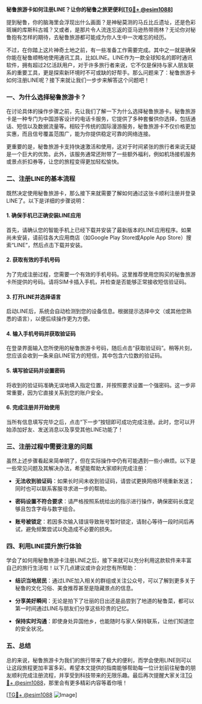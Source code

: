 **秘鲁旅游卡如何注册LINE？让你的秘鲁之旅更便利[[TG💪+ @esim1088](https://t.me/s/esim1088)]**

提到秘鲁，你的脑海里会浮现出什么画面？是神秘莫测的马丘比丘遗址，还是色彩斑斓的库斯科古城？又或者，是那片令人流连忘返的亚马逊热带雨林？无论你对秘鲁抱有怎样的期待，去秘鲁旅游都可能成为你人生中一次难忘的经历。

不过，在你踏上这片神奇土地之前，有一些准备工作需要完成。其中之一就是确保你能在秘鲁顺畅地使用通讯工具，比如LINE。LINE作为一款全球知名的即时通讯软件，拥有超过2亿活跃用户，对于许多旅行者来说，它不仅是保持与家人朋友联系的重要工具，更是探索新环境时不可或缺的好帮手。那么问题来了：秘鲁旅游卡如何注册LINE呢？接下来就让我们一步步来解答这个问题吧！

### 一、为什么选择秘鲁旅游卡？

在讨论具体的操作步骤之前，先让我们了解一下为什么选择秘鲁旅游卡。秘鲁旅游卡是一种专门为中国游客设计的电话卡服务，它提供了多种套餐供你选择，包括通话、短信以及数据流量等。相较于传统的国际漫游服务，秘鲁旅游卡不仅价格更加实惠，而且信号覆盖范围广，能为你提供稳定可靠的网络连接。

更重要的是，秘鲁旅游卡支持快速激活和使用，这对于时间紧张的旅行者来说无疑是一个巨大的优势。此外，该服务通常还附带了一些额外福利，例如机场接机服务或景点折扣券等，让您的旅程变得更加轻松愉快。

### 二、注册LINE的基本流程

既然决定使用秘鲁旅游卡，那么接下来就需要了解如何通过这张卡顺利注册并登录LINE了。以下是详细的步骤说明：

#### 1. 确保手机已正确安装LINE应用
首先，请确认您的智能手机上已经下载并安装了最新版本的LINE应用程序。如果尚未安装，请前往各大应用商店（如Google Play Store或Apple App Store）搜索“LINE”，然后点击下载并安装。

#### 2. 获取有效的手机号码
为了完成注册过程，您需要一个有效的手机号码。这里推荐使用您购买的秘鲁旅游卡所提供的号码。请将SIM卡插入手机，并检查是否能够正常接收短信验证码。

#### 3. 打开LINE并选择语言
启动LINE后，系统会自动检测到您的设备信息。根据提示选择中文（或其他您熟悉的语言），以便后续操作更为方便。

#### 4. 输入手机号码并获取验证码
在登录界面输入您所使用的秘鲁旅游卡号码，随后点击“获取验证码”。稍等片刻，您应该会收到一条来自LINE官方的短信，其中包含六位数的验证码。

#### 5. 填写验证码并设置密码
将收到的验证码准确无误地填入指定位置，并按照要求设置一个强密码。这一步非常重要，因为它直接关系到您的账户安全。

#### 6. 完成注册并开始使用
当所有信息填写完毕之后，点击“下一步”按钮即可成功完成注册。此时，您可以开始添加好友、发送消息以及享受其他LINE功能了！

### 三、注册过程中需要注意的问题

虽然上述步骤看起来简单明了，但在实际操作中仍有可能遇到一些小麻烦。以下是一些常见问题及其解决办法，希望能帮助大家顺利完成注册：

- **无法收到验证码**：如果长时间未收到验证码，请尝试更换网络环境重新发送；同时也可以联系客服寻求进一步的帮助。
  
- **密码设置不符合要求**：请严格按照系统给出的指示进行操作，确保密码长度足够且包含字母与数字组合。

- **账号被锁定**：若因多次输入错误导致账号暂时锁定，请耐心等待一段时间后再试，避免频繁尝试以免造成不必要的损失。

### 四、利用LINE提升旅行体验

学会了如何用秘鲁旅游卡注册LINE之后，接下来就可以充分利用这款软件来丰富自己的旅行生活啦！以下几点建议或许会对您有所帮助：

- **结识当地居民**：通过LINE加入相关的群组或关注公众号，可以了解到更多关于秘鲁的文化习俗、美食推荐甚至是隐藏景点的信息。
  
- **分享美好瞬间**：无论是拍下了壮丽的日出还是品尝到了地道的秘鲁菜，都可以第一时间通过LINE与朋友们分享这些珍贵的记忆。

- **保持实时沟通**：即使身处异国他乡，也能随时与家人保持联系，让他们知道您的安全状况。

### 五、总结

总的来说，秘鲁旅游卡为我们的旅行带来了极大的便利，而学会使用LINE则可以让这段旅程更加丰富多彩。希望本文提供的指南能够帮助每一位计划前往秘鲁的朋友顺利完成注册流程，并享受到科技带来的无限乐趣。最后再次提醒大家关注[TG💪+ @esim1088](https://t.me/s/esim1088)，那里会有更多精彩内容等着你哦！

[[TG💪+ @esim1088](https://t.me/s/esim1088) ![Image](https://i.postimg.cc/4NQfJmqS/Snipaste-2025-05-13-00-14-12.png)]